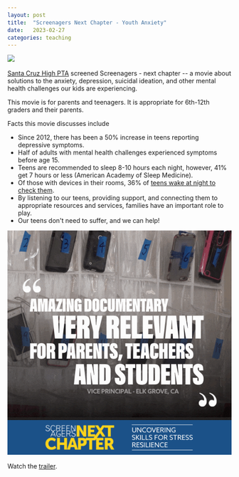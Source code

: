 ```yaml
---
layout: post
title:  "Screenagers Next Chapter - Youth Anxiety"
date:   2023-02-27
categories: teaching
---
```


<img src="https://uploads-ssl.webflow.com/60421c1a2aef7ddb7e08dcad/604fc824c886114560dd3ce2_Screenagers%20Next%20Chapter-p-800.png" width="400">

[Santa Cruz High PTA](https://schsparents.com) screened Screenagers - next chapter -- a movie about solutions to the anxiety, depression, suicidal ideation, and other mental health challenges our kids are experiencing.

This movie is for parents and teenagers. It is appropriate for 6th-12th graders and their parents. 

Facts this movie discusses include
* Since 2012, there has been a 50% increase in teens reporting depressive symptoms.
* Half of adults with mental health challenges experienced symptoms before age 15.
* Teens are recommended to sleep 8-10 hours each night, however, 41% get 7 hours or less (American Academy of Sleep Medicine).
* Of those with devices in their rooms, 36% of [teens wake at night to check them](https://r20.rs6.net/tn.jsp?f=001xI7kS-r4yIvWI_3MnV7lrqaqqtmoxXCImKpBuuG4X4erQdNqpVwRMhxppB-EsgFe-oRZsBEvw61kiZ03UDyFNb7Y9JCVp8mk_dctX2eIoD3kvh4QqA6htdwIa2wFLWSl90F0H6cw4xo7Y10bbs4JyTjlHZSYaz6t7h97E2b9OD0rxcymObrrdHXHhBwR4fIbnlwL02SK4FN8YBHNqdq1ow==&c=E4ZPsR4mrlbwMaInB_kmcnJfCQVliqPhH6F3KnX6x-1Skq_5N5oxgQ==&ch=O51znN1gFNOiCbOQt8LbL99rtMy3xz65MJ3OeNJEBzBC4IiOBVWzNA==).
* By listening to our teens, providing support, and connecting them to appropriate resources and services, families have an important role to play.
* Our teens don't need to suffer, and we can help!


<a href="https://www.youtube.com/watch?v=ecDraB2YExA" width="250"><img src="/docs/assets/images/screenagers-animated.gif"></a>


Watch the [trailer](https://www.youtube.com/watch?v=ecDraB2YExA).
